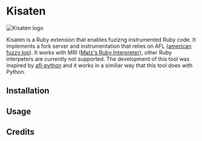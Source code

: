 # Kisaten
![Kisaten logo](https://github.com/zelivans/kisaten/raw/master/doc/assets/logo_display.png)

Kisaten is a Ruby extension that enables fuzizng instrumented Ruby code. It implements a fork server and instrumentation that relies on AFL ([american fuzzy lop](http://lcamtuf.coredump.cx/afl/)). It works with MRI ([Matz's Ruby Interpreter](https://github.com/ruby/ruby)), other Ruby interpeters are currently not supported. The development of this tool was inspired by [afl-python](https://github.com/jwilk/python-afl) and it works in a similiar way that this tool does with Python.

## Installation

## Usage

## Credits